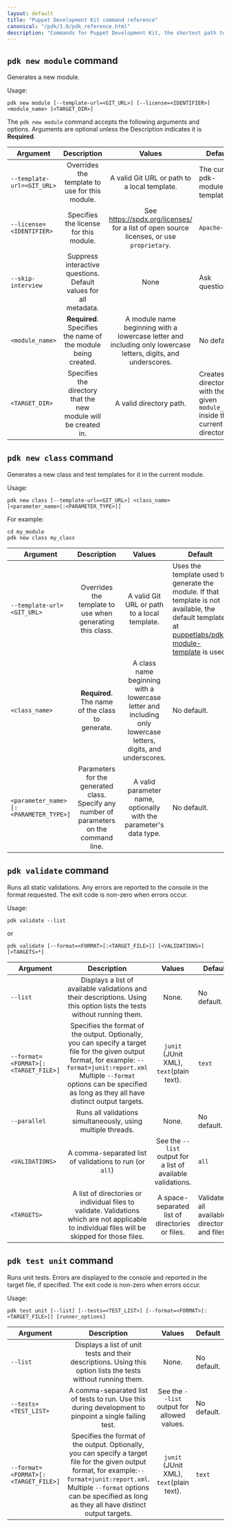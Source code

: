 ```yaml
---
layout: default
title: "Puppet Development Kit command reference"
canonical: "/pdk/1.0/pdk_reference.html"
description: "Commands for Puppet Development Kit, the shortest path to developing better Puppet code."
---
```


## `pdk new module` command

Generates a new module.

Usage:

```
pdk new module [--template-url=<GIT_URL>] [--license=<IDENTIFIER>] <module_name> [<TARGET_DIR>]
```

The `pdk new module` command accepts the following arguments and options. Arguments are optional unless the Description indicates it is **Required**.

Argument   | Description   | Values      | Default
----------------|:---------------:|:------------------:|-------------------------
`--template-url=<GIT_URL>` | Overrides the template to use for this module. | A valid Git URL or path to a local template.    | The current pdk-module-template. 
`--license=<IDENTIFIER>` | Specifies the license for this module. | See https://spdx.org/licenses/ for a list of open source licenses, or use `proprietary`.    | `Apache-2.0`
`--skip-interview` | Suppress interactive questions. Default values for all metadata.| None    | Ask questions.
`<module_name>` | **Required**. Specifies the name of the module being created. | A module name beginning with a lowercase letter and including only lowercase letters, digits, and underscores.    | No default.
`<TARGET_DIR>` | Specifies the directory that the new module will be created in. | A valid directory path.    | Creates a directory with the given `module_name` inside the current directory.

## `pdk new class` command

Generates a new class and test templates for it in the current module.

Usage:

```
pdk new class [--template-url=<GIT_URL>] <class_name> [<parameter_name>[:<PARAMETER_TYPE>]]
```

For example:

```
cd my_module
pdk new class my_class
```

Argument   | Description   | Values      | Default
----------------|:---------------:|:------------------:|-------------------------
`--template-url=<GIT_URL>` | Overrides the template to use when generating this class. | A valid Git URL or path to a local template.   | Uses the template used to generate the module. If that template is not available, the default template at [puppetlabs/pdk-module-template](https://github.com/puppetlabs/pdk-module-template) is used.
`<class_name>` | **Required**. The name of the class to generate. | A class name beginning with a lowercase letter and including only lowercase letters, digits, and underscores.    | No default.
`<parameter_name>[:<PARAMETER_TYPE>]` | Parameters for the generated class. Specify any number of parameters on the command line. | A valid parameter name, optionally with the parameter's data type.    | No default.

## `pdk validate` command

Runs all static validations. Any errors are reported to the console in the format requested. The exit code is non-zero when errors occur.

Usage:

```
pdk validate --list
```
or
```
pdk validate [--format=<FORMAT>[:<TARGET_FILE>]] [<VALIDATIONS>] [<TARGETS>*]
```

Argument   | Description   | Values      | Default
----------------|:---------------:|:------------------:|-------------------------
`--list` | Displays a list of available validations and their descriptions. Using this option lists the tests without running them. | None.    | No default.
`--format=<FORMAT>[:<TARGET_FILE>]` | Specifies the format of the output. Optionally, you can specify a target file for the given output format, for example: `--format=junit:report.xml` Multiple `--format` options can be specified as long as they all have distinct output targets. | `junit` (JUnit XML), `text`(plain text).  | `text`
`--parallel` | Runs all validations simultaneously, using multiple threads. | None.    | No default.
`<VALIDATIONS>` | A comma-separated list of validations to run (or `all`) | See the `--list` output for a list of available validations.    | `all`
`<TARGETS>` | A list of directories or individual files to validate. Validations which are not applicable to individual files will be skipped for those files. | A space-separated list of directories or files.    | Validates all available directories and files.

## `pdk test unit` command

Runs unit tests. Errors are displayed to the console and reported in the target file, if specified. The exit code is non-zero when errors occur.

Usage:

```
pdk test unit [--list] [--tests=<TEST_LIST>] [--format=<FORMAT>[:<TARGET_FILE>]] [runner_options]
```

Argument   | Description   | Values      | Default
----------------|:---------------:|:------------------:|-------------------------
`--list` | Displays a list of unit tests and their descriptions. Using this option lists the tests without running them. | None.    | No default.
`--tests=<TEST_LIST>` | A comma-separated list of tests to run. Use this during development to pinpoint a single failing test. | See the `--list` output for allowed values.    | No default.
`--format=<FORMAT>[:<TARGET_FILE>]` | Specifies the format of the output. Optionally, you can specify a target file for the given output format, for example:`--format=junit:report.xml`. Multiple `--format` options can be specified as long as they all have distinct output targets. | `junit` (JUnit XML), `text`(plain text).     | `text`
